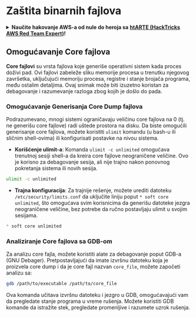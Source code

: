 # Zaštita binarnih fajlova

<details>

<summary><strong>Naučite hakovanje AWS-a od nule do heroja sa</strong> <a href="https://training.hacktricks.xyz/courses/arte"><strong>htARTE (HackTricks AWS Red Team Expert)</strong></a><strong>!</strong></summary>

Drugi načini podrške HackTricks-u:

* Ako želite da vidite svoju **kompaniju reklamiranu na HackTricks-u** ili da **preuzmete HackTricks u PDF formatu** proverite [**PLANOVE ZA PRIJATELJSTVO**](https://github.com/sponsors/carlospolop)!
* Nabavite [**zvanični PEASS & HackTricks swag**](https://peass.creator-spring.com)
* Otkrijte [**Porodicu PEASS**](https://opensea.io/collection/the-peass-family), našu kolekciju ekskluzivnih [**NFT-ova**](https://opensea.io/collection/the-peass-family)
* **Pridružite se** 💬 [**Discord grupi**](https://discord.gg/hRep4RUj7f) ili [**telegram grupi**](https://t.me/peass) ili nas **pratite** na **Twitteru** 🐦 [**@hacktricks\_live**](https://twitter.com/hacktricks\_live)**.**
* **Podelite svoje hakovanje trikove slanjem PR-ova na** [**HackTricks**](https://github.com/carlospolop/hacktricks) i [**HackTricks Cloud**](https://github.com/carlospolop/hacktricks-cloud) github repozitorijume.

</details>

## Omogućavanje Core fajlova

**Core fajlovi** su vrsta fajlova koje generiše operativni sistem kada proces doživi pad. Ovi fajlovi zabeleže sliku memorije procesa u trenutku njegovog završetka, uključujući memoriju procesa, registre i stanje brojača programa, među ostalim detaljima. Ovaj snimak može biti izuzetno koristan za debagovanje i razumevanje razloga zbog kojih je došlo do pada.

### **Omogućavanje Generisanja Core Dump fajlova**

Podrazumevano, mnogi sistemi ograničavaju veličinu core fajlova na 0 (tj. ne generišu core fajlove) radi uštede prostora na disku. Da biste omogućili generisanje core fajlova, možete koristiti `ulimit` komandu (u bash-u ili sličnim shell-ovima) ili konfigurisati postavke na nivou sistema.

* **Korišćenje ulimit-a**: Komanda `ulimit -c unlimited` omogućava trenutnoj sesiji shell-a da kreira core fajlove neograničene veličine. Ovo je korisno za debagovanje sesija, ali nije trajno nakon ponovnog pokretanja sistema ili novih sesija.
```bash
ulimit -c unlimited
```
* **Trajna konfiguracija**: Za trajnije rešenje, možete urediti datoteku `/etc/security/limits.conf` da uključite liniju poput `* soft core unlimited`, što omogućava svim korisnicima da generišu datoteke jezgra neograničene veličine, bez potrebe da ručno postavljaju ulimit u svojim sesijama.
```markdown
* soft core unlimited
```
### **Analiziranje Core fajlova sa GDB-om**

Za analizu core fajla, možete koristiti alate za debagovanje poput GDB-a (GNU Debager). Pretpostavljajući da imate izvršnu datoteku koja je proizvela core dump i da je core fajl nazvan `core_file`, možete započeti analizu sa:
```bash
gdb /path/to/executable /path/to/core_file
```
Ova komanda učitava izvršnu datoteku i jezgro u GDB, omogućavajući vam da pregledate stanje programa u vreme rušenja. Možete koristiti GDB komande da istražite stek, pregledate promenljive i razumete uzrok rušenja.
